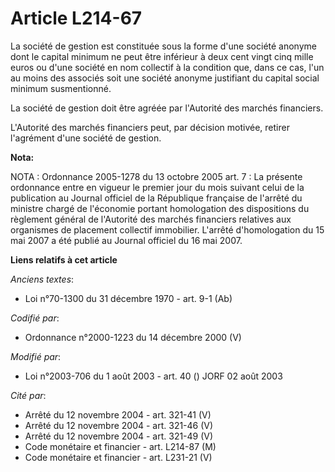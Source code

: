 # Article L214-67

La société de gestion est constituée sous la forme d'une société anonyme dont le capital minimum ne peut être inférieur à
deux cent vingt cinq mille euros ou d'une société en nom collectif à la condition que, dans ce cas, l'un au moins des
associés soit une société anonyme justifiant du capital social minimum susmentionné.

La société de gestion doit être agréée par l'Autorité des marchés financiers.

L'Autorité des marchés financiers peut, par décision motivée, retirer l'agrément d'une société de gestion.

**Nota:**

NOTA : Ordonnance 2005-1278 du 13 octobre 2005 art. 7 : La présente ordonnance entre en vigueur le premier jour du mois
suivant celui de la publication au Journal officiel de la République française de l'arrêté du ministre chargé de l'économie
portant homologation des dispositions du règlement général de l'Autorité des marchés financiers relatives aux organismes de
placement collectif immobilier. L'arrêté d'homologation du 15 mai 2007 a été publié au Journal officiel du 16 mai 2007.

**Liens relatifs à cet article**

_Anciens textes_:

  - Loi n°70-1300 du 31 décembre 1970 - art. 9-1 (Ab)

_Codifié par_:

  - Ordonnance n°2000-1223 du 14 décembre 2000 (V)

_Modifié par_:

  - Loi n°2003-706 du 1 août 2003 - art. 40 () JORF 02 août 2003

_Cité par_:

  - Arrêté du 12 novembre 2004 - art. 321-41 (V)
  - Arrêté du 12 novembre 2004 - art. 321-46 (V)
  - Arrêté du 12 novembre 2004 - art. 321-49 (V)
  - Code monétaire et financier - art. L214-87 (M)
  - Code monétaire et financier - art. L231-21 (V)
